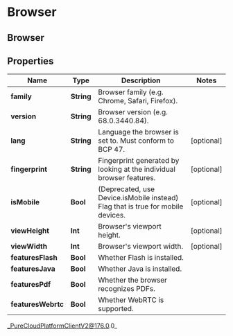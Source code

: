 # Browser

## Browser

## Properties

|Name | Type | Description | Notes|
|------------ | ------------- | ------------- | -------------|
| **family** | **String** | Browser family (e.g. Chrome, Safari, Firefox). | |
| **version** | **String** | Browser version (e.g. 68.0.3440.84). | |
| **lang** | **String** | Language the browser is set to. Must conform to BCP 47. | [optional] |
| **fingerprint** | **String** | Fingerprint generated by looking at the individual browser features. | [optional] |
| **isMobile** | **Bool** | (Deprecated, use Device.isMobile instead) Flag that is true for mobile devices. | [optional] |
| **viewHeight** | **Int** | Browser&#39;s viewport height. | [optional] |
| **viewWidth** | **Int** | Browser&#39;s viewport width. | [optional] |
| **featuresFlash** | **Bool** | Whether Flash is installed. | |
| **featuresJava** | **Bool** | Whether Java is installed. | |
| **featuresPdf** | **Bool** | Whether the browser recognizes PDFs. | |
| **featuresWebrtc** | **Bool** | Whether WebRTC is supported. | |



_PureCloudPlatformClientV2@176.0.0_
